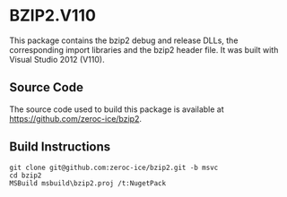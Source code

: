 # BZIP2.V110

This package contains the bzip2 debug and release DLLs, the corresponding import libraries and the bzip2 header file. It was built with Visual Studio 2012 (V110).

## Source Code

The source code used to build this package is available at https://github.com/zeroc-ice/bzip2.

## Build Instructions
```
git clone git@github.com:zeroc-ice/bzip2.git -b msvc
cd bzip2
MSBuild msbuild\bzip2.proj /t:NugetPack
```
